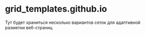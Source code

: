 # grid_templates.github.io
Тут будет храниться несколько вариантов сеток для адаптивной разметки веб-страниц
